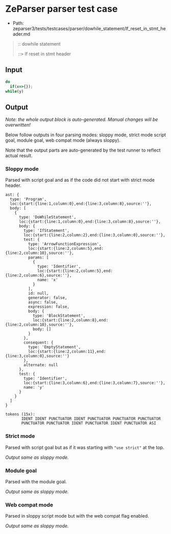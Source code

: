 # ZeParser parser test case

- Path: zeparser3/tests/testcases/parser/dowhile_statement/lf_reset_in_stmt_header.md

> :: dowhile statement
>
> ::> lf reset in stmt header
>
> 


## Input

`````js
do
  if(x=>{});
while(y)
`````

## Output

_Note: the whole output block is auto-generated. Manual changes will be overwritten!_

Below follow outputs in four parsing modes: sloppy mode, strict mode script goal, module goal, web compat mode (always sloppy).

Note that the output parts are auto-generated by the test runner to reflect actual result.

### Sloppy mode

Parsed with script goal and as if the code did not start with strict mode header.

`````
ast: {
  type: 'Program',
  loc:{start:{line:1,column:0},end:{line:3,column:8},source:''},
  body: [
    {
      type: 'DoWhileStatement',
      loc:{start:{line:1,column:0},end:{line:3,column:8},source:''},
      body: {
        type: 'IfStatement',
        loc:{start:{line:2,column:2},end:{line:3,column:0},source:''},
        test: {
          type: 'ArrowFunctionExpression',
          loc:{start:{line:2,column:5},end:{line:2,column:10},source:''},
          params: [
            {
              type: 'Identifier',
              loc:{start:{line:2,column:5},end:{line:2,column:6},source:''},
              name: 'x'
            }
          ],
          id: null,
          generator: false,
          async: false,
          expression: false,
          body: {
            type: 'BlockStatement',
            loc:{start:{line:2,column:8},end:{line:2,column:10},source:''},
            body: []
          }
        },
        consequent: {
          type: 'EmptyStatement',
          loc:{start:{line:2,column:11},end:{line:3,column:0},source:''}
        },
        alternate: null
      },
      test: {
        type: 'Identifier',
        loc:{start:{line:3,column:6},end:{line:3,column:7},source:''},
        name: 'y'
      }
    }
  ]
}

tokens (15x):
       IDENT IDENT PUNCTUATOR IDENT PUNCTUATOR PUNCTUATOR PUNCTUATOR
       PUNCTUATOR PUNCTUATOR IDENT PUNCTUATOR IDENT PUNCTUATOR ASI
`````

### Strict mode

Parsed with script goal but as if it was starting with `"use strict"` at the top.

_Output same as sloppy mode._

### Module goal

Parsed with the module goal.

_Output same as sloppy mode._

### Web compat mode

Parsed in sloppy script mode but with the web compat flag enabled.

_Output same as sloppy mode._
